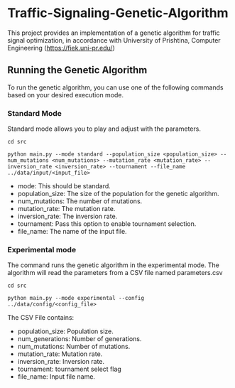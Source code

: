 # Traffic-Signaling-Genetic-Algorithm

This project provides an implementation of a genetic algorithm for traffic signal optimization, in accordance with University of Prishtina, Computer Engineering (https://fiek.uni-pr.edu/)

## Running the Genetic Algorithm

To run the genetic algorithm, you can use one of the following commands based on your desired execution mode.

### Standard Mode

Standard mode allows you to play and adjust with the parameters. 

```shell
cd src

python main.py --mode standard --population_size <population_size> --num_mutations <num_mutations> --mutation_rate <mutation_rate> --inversion_rate <inversion_rate> --tournament --file_name ../data/input/<input_file>

```

- mode: This should be standard.
- population_size: The size of the population for the genetic algorithm.
- num_mutations: The number of mutations.
- mutation_rate: The mutation rate.
- inversion_rate: The inversion rate.
- tournament: Pass this option to enable tournament selection.
- file_name: The name of the input file.

### Experimental mode

The command runs the genetic algorithm in the experimental mode. The algorithm will read the parameters from a CSV file named parameters.csv 

```shell
cd src

python main.py --mode experimental --config ../data/config/<config_file>

```

The CSV File contains:

- population_size: Population size.
- num_generations: Number of generations.
- num_mutations: Number of mutations.
- mutation_rate: Mutation rate.
- inversion_rate: Inversion rate.
- tournament: tournament select flag
- file_name: Input file name.
